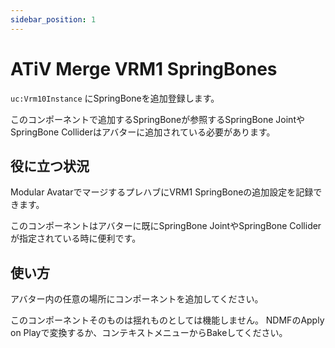 ```yaml
---
sidebar_position: 1
---
```


# ATiV Merge VRM1 SpringBones

`uc:Vrm10Instance` にSpringBoneを追加登録します。

このコンポーネントで追加するSpringBoneが参照するSpringBone JointやSpringBone Colliderはアバターに追加されている必要があります。

## 役に立つ状況

Modular AvatarでマージするプレハブにVRM1 SpringBoneの追加設定を記録できます。

このコンポーネントはアバターに既にSpringBone JointやSpringBone Colliderが指定されている時に便利です。

## 使い方

アバター内の任意の場所にコンポーネントを追加してください。

このコンポーネントそのものは揺れものとしては機能しません。
NDMFのApply on Playで変換するか、コンテキストメニューからBakeしてください。
